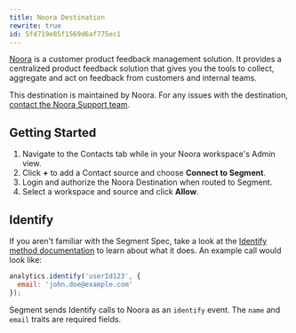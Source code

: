 ```yaml
---
title: Noora Destination
rewrite: true
id: 5fd719e85f1569d6af775ec1
---
```

[Noora](https://noorahq.com/?utm_source=segmentio&utm_medium=docs&utm_campaign=partners) is a customer product feedback management solution. It provides a centralized product feedback solution that gives you the tools to collect, aggregate and act on feedback from customers and internal teams.

This destination is maintained by Noora. For any issues with the destination, [contact the Noora Support team](mailto:support@noorahq.com).

## Getting Started



1. Navigate to the Contacts tab while in your Noora workspace's Admin view.
2. Click **+** to add a Contact source and choose **Connect to Segment**.
3. Login and authorize the Noora Destination when routed to Segment.
4. Select a workspace and source and click **Allow**.

## Identify

If you aren't familiar with the Segment Spec, take a look at the [Identify method documentation](/docs/connections/spec/identify/) to learn about what it does. An example call would look like:

```js
analytics.identify('userId123', {
  email: 'john.doe@example.com'
});
```

Segment sends Identify calls to Noora as an `identify` event. The `name` and `email` traits are required fields.
